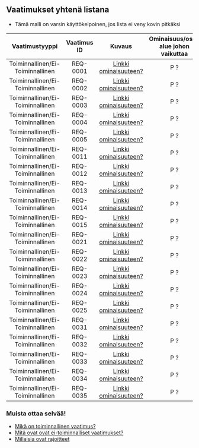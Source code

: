 ## Vaatimukset yhtenä listana

* Tämä malli on varsin käyttökelpoinen, jos lista ei veny kovin pitkäksi

| Vaatimustyyppi | 	Vaatimus ID | Kuvaus | Ominaisuus/osa-alue johon vaikuttaa | Prioriteetti |								
|:-:|:-:|:-:|:-:|:-:|
| Toiminnallinen/Ei-Toiminnallinen | REQ-0001 |	[Linkki ominaisuuteen?](pohja-ominaisuus.md) |	 P ? |							
| Toiminnallinen/Ei-Toiminnallinen | REQ-0002 |	[Linkki ominaisuuteen?](pohja-ominaisuus.md) |	 P ? |
| Toiminnallinen/Ei-Toiminnallinen | REQ-0003 |	[Linkki ominaisuuteen?](pohja-ominaisuus.md) |	 P ? |							
| Toiminnallinen/Ei-Toiminnallinen | REQ-0004 |	[Linkki ominaisuuteen?](pohja-ominaisuus.md) |	 P ? |		
| Toiminnallinen/Ei-Toiminnallinen | REQ-0005 |	[Linkki ominaisuuteen?](pohja-ominaisuus.md) |	 P ? |							
| Toiminnallinen/Ei-Toiminnallinen | REQ-0011 |	[Linkki ominaisuuteen?](pohja-ominaisuus.md) |	 P ? |							
| Toiminnallinen/Ei-Toiminnallinen | REQ-0012 |	[Linkki ominaisuuteen?](pohja-ominaisuus.md) |	 P ? |
| Toiminnallinen/Ei-Toiminnallinen | REQ-0013 |	[Linkki ominaisuuteen?](pohja-ominaisuus.md) |	 P ? |							
| Toiminnallinen/Ei-Toiminnallinen | REQ-0014 |	[Linkki ominaisuuteen?](pohja-ominaisuus.md) |	 P ? |		
| Toiminnallinen/Ei-Toiminnallinen | REQ-0015 |	[Linkki ominaisuuteen?](pohja-ominaisuus.md) |	 P ? |							
| Toiminnallinen/Ei-Toiminnallinen | REQ-0021 |	[Linkki ominaisuuteen?](pohja-ominaisuus.md) |	 P ? |							
| Toiminnallinen/Ei-Toiminnallinen | REQ-0022 |	[Linkki ominaisuuteen?](pohja-ominaisuus.md) |	 P ? |
| Toiminnallinen/Ei-Toiminnallinen | REQ-0023 |	[Linkki ominaisuuteen?](pohja-ominaisuus.md) |	 P ? |							
| Toiminnallinen/Ei-Toiminnallinen | REQ-0024 |	[Linkki ominaisuuteen?](pohja-ominaisuus.md) |	 P ? |		
| Toiminnallinen/Ei-Toiminnallinen | REQ-0025 |	[Linkki ominaisuuteen?](pohja-ominaisuus.md) |	 P ? |							
| Toiminnallinen/Ei-Toiminnallinen | REQ-0031 |	[Linkki ominaisuuteen?](pohja-ominaisuus.md) |	 P ? |							
| Toiminnallinen/Ei-Toiminnallinen | REQ-0032 |	[Linkki ominaisuuteen?](pohja-ominaisuus.md) |	 P ? |
| Toiminnallinen/Ei-Toiminnallinen | REQ-0033 |	[Linkki ominaisuuteen?](pohja-ominaisuus.md) |	 P ? |							
| Toiminnallinen/Ei-Toiminnallinen | REQ-0034 |	[Linkki ominaisuuteen?](pohja-ominaisuus.md) |	 P ? |		
| Toiminnallinen/Ei-Toiminnallinen | REQ-0035 |	[Linkki ominaisuuteen?](pohja-ominaisuus.md) |	 P ? |							




### Muista ottaa selvää!

* [Mikä on toiminnallinen vaatimus?]()
* [Mitä ovat ovat ei-toiminnalliset vaatimukset?]()
* [Millaisia ovat rajoitteet]()

